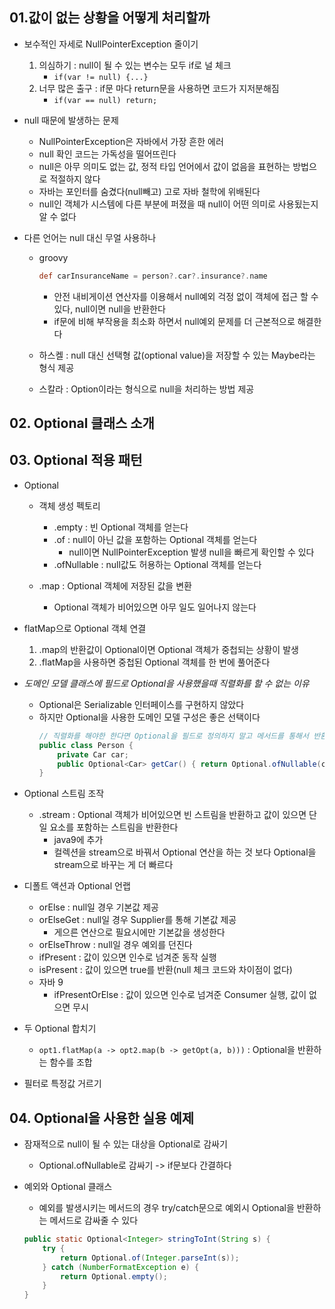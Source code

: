 ## 01.값이 없는 상황을 어떻게 처리할까
- 보수적인 자세로 NullPointerException 줄이기
	1. 의심하기 : null이 될 수 있는 변수는 모두 if로 널 체크
		- `if(var != null) {...}`
	2. 너무 많은 출구 : if문 마다 return문을 사용하면 코드가 지저분해짐
		- `if(var == null) return;`

- null 때문에 발생하는 문제
	- NullPointerException은 자바에서 가장 흔한 에러
	- null 확인 코드는 가독성을 떨어뜨린다
	- null은 아무 의미도 없는 값, 정적 타입 언어에서 값이 없음을 표현하는 방법으로 적절하지 않다
	- 자바는 포인터를 숨겼다(null빼고) 고로 자바 철학에 위배된다
	- null인 객체가 시스템에 다른 부분에 퍼졌을 때 null이 어떤 의미로 사용됬는지 알 수 없다

- 다른 언어는 null 대신 무얼 사용하나
	- groovy
		```groovy
		def carInsuranceName = person?.car?.insurance?.name
		```
		- 안전 내비게이션 연산자를 이용해서 null예외 걱정 없이 객체에 접근 할 수 있다, null이면 null을 반환한다
		- if문에 비해 부작용을 최소화 하면서 null예외 문제를 더 근본적으로 해결한다

	- 하스켈 : null 대신 선택형 값(optional value)을 저장할 수 있는 Maybe라는 형식 제공
	- 스칼라 : Option이라는 형식으로 null을 처리하는 방법 제공

## 02. Optional 클래스 소개
## 03. Optional 적용 패턴
- Optional 
	- 객체 생성 펙토리
		- .empty : 빈 Optional 객체를 얻는다
		- .of : null이 아닌 값을 포함하는 Optional 객체를 얻는다
			- null이면 NullPointerException 발생 null을 빠르게 확인할 수 있다
		- .ofNullable : null값도 허용하는 Optional 객체를 얻는다

	- .map : Optional 객체에 저장된 값을 변환 
		- Optional 객체가 비어있으면 아무 일도 일어나지 않는다

- flatMap으로 Optional 객체 연결
	1. .map의 반환값이 Optional이면 Optional 객체가 중첩되는 상황이 발생
	2. .flatMap을 사용하면 중첩된 Optional 객체를 한 번에 풀어준다

- *도메인 모델 클래스에 필드로 Optional을 사용했을때 직렬화를 할 수 없는 이유*
	- Optional은 Serializable 인터페이스를 구현하지 않았다
	- 하지만 Optional을 사용한 도메인 모델 구성은 좋은 선택이다
		```java
		// 직렬화를 해야한 한다면 Optional을 필드로 정의하지 말고 메서드를 통해서 반환하면 된다
		public class Person {
			private Car car;
			public Optional<Car> getCar() { return Optional.ofNullable(car); }
		}
		```

- Optional 스트림 조작
	- .stream : Optional 객체가 비어있으면 빈 스트림을 반환하고 값이 있으면 단일 요소를 포함하는 스트림을 반환한다
		- java9에 추가
		- 컬렉션을 stream으로 바꿔서 Optional 연산을 하는 것 보다 Optional을 stream으로 바꾸는 게 더 빠르다

- 디폴트 액션과 Optional 언랩
	- orElse : null일 경우 기본값 제공
	- orElseGet : null일 경우 Supplier를 통해 기본값 제공
		- 게으른 연산으로 필요시에만 기본값을 생성한다
	- orElseThrow : null일 경우 예외를 던진다
	- ifPresent : 값이 있으면 인수로 넘겨준 동작 실행
	- isPresent : 값이 있으면 true를 반환(null 체크 코드와 차이점이 없다)
	- 자바 9
		- ifPresentOrElse : 값이 있으면 인수로 넘겨준 Consumer 실행, 값이 없으면 무시

- 두 Optional 합치기
	- `opt1.flatMap(a -> opt2.map(b -> getOpt(a, b)))` : Optional을 반환하는 함수를 조합
- 필터로 특정값 거르기

## 04. Optional을 사용한 실용 예제
- 잠재적으로 null이 될 수 있는 대상을 Optional로 감싸기
	- Optional.ofNullable로 감싸기 -> if문보다 간결하다

- 예외와 Optional 클래스
	- 예외를 발생시키는 메서드의 경우 try/catch문으로 예외시 Optional을 반환하는 메서드로 감싸줄 수 있다
	```java
	public static Optional<Integer> stringToInt(String s) {
		try {
			return Optional.of(Integer.parseInt(s));
		} catch (NumberFormatException e) {
			return Optional.empty();
		}
	}
	```
